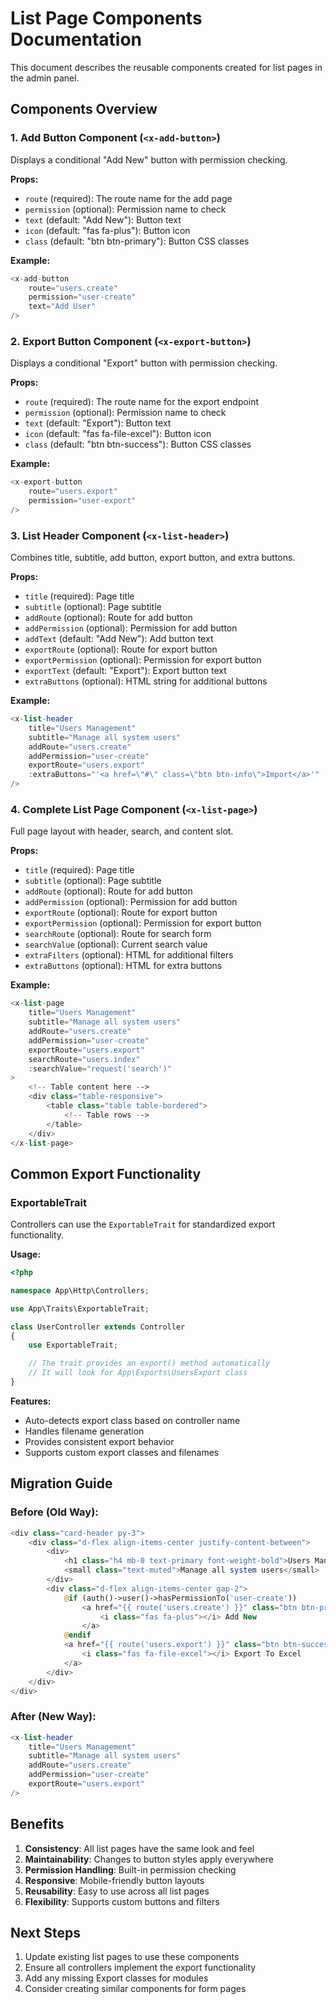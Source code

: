 # List Page Components Documentation

This document describes the reusable components created for list pages in the admin panel.

## Components Overview

### 1. Add Button Component (`<x-add-button>`)
Displays a conditional "Add New" button with permission checking.

**Props:**
- `route` (required): The route name for the add page
- `permission` (optional): Permission name to check
- `text` (default: "Add New"): Button text  
- `icon` (default: "fas fa-plus"): Button icon
- `class` (default: "btn btn-primary"): Button CSS classes

**Example:**
```php
<x-add-button 
    route="users.create" 
    permission="user-create" 
    text="Add User" 
/>
```

### 2. Export Button Component (`<x-export-button>`)
Displays a conditional "Export" button with permission checking.

**Props:**
- `route` (required): The route name for the export endpoint
- `permission` (optional): Permission name to check
- `text` (default: "Export"): Button text
- `icon` (default: "fas fa-file-excel"): Button icon
- `class` (default: "btn btn-success"): Button CSS classes

**Example:**
```php
<x-export-button 
    route="users.export" 
    permission="user-export" 
/>
```

### 3. List Header Component (`<x-list-header>`)
Combines title, subtitle, add button, export button, and extra buttons.

**Props:**
- `title` (required): Page title
- `subtitle` (optional): Page subtitle
- `addRoute` (optional): Route for add button
- `addPermission` (optional): Permission for add button
- `addText` (default: "Add New"): Add button text
- `exportRoute` (optional): Route for export button  
- `exportPermission` (optional): Permission for export button
- `exportText` (default: "Export"): Export button text
- `extraButtons` (optional): HTML string for additional buttons

**Example:**
```php
<x-list-header 
    title="Users Management"
    subtitle="Manage all system users"
    addRoute="users.create"
    addPermission="user-create"
    exportRoute="users.export"
    :extraButtons="'<a href=\"#\" class=\"btn btn-info\">Import</a>'"
/>
```

### 4. Complete List Page Component (`<x-list-page>`)
Full page layout with header, search, and content slot.

**Props:**
- `title` (required): Page title
- `subtitle` (optional): Page subtitle
- `addRoute` (optional): Route for add button
- `addPermission` (optional): Permission for add button
- `exportRoute` (optional): Route for export button
- `exportPermission` (optional): Permission for export button
- `searchRoute` (optional): Route for search form
- `searchValue` (optional): Current search value
- `extraFilters` (optional): HTML for additional filters
- `extraButtons` (optional): HTML for extra buttons

**Example:**
```php
<x-list-page
    title="Users Management"
    subtitle="Manage all system users"
    addRoute="users.create"
    addPermission="user-create"
    exportRoute="users.export"
    searchRoute="users.index"
    :searchValue="request('search')"
>
    <!-- Table content here -->
    <div class="table-responsive">
        <table class="table table-bordered">
            <!-- Table rows -->
        </table>
    </div>
</x-list-page>
```

## Common Export Functionality

### ExportableTrait
Controllers can use the `ExportableTrait` for standardized export functionality.

**Usage:**
```php
<?php

namespace App\Http\Controllers;

use App\Traits\ExportableTrait;

class UserController extends Controller
{
    use ExportableTrait;

    // The trait provides an export() method automatically
    // It will look for App\Exports\UsersExport class
}
```

**Features:**
- Auto-detects export class based on controller name
- Handles filename generation
- Provides consistent export behavior
- Supports custom export classes and filenames

## Migration Guide

### Before (Old Way):
```php
<div class="card-header py-3">
    <div class="d-flex align-items-center justify-content-between">
        <div>
            <h1 class="h4 mb-0 text-primary font-weight-bold">Users Management</h1>
            <small class="text-muted">Manage all system users</small>
        </div>
        <div class="d-flex align-items-center gap-2">
            @if (auth()->user()->hasPermissionTo('user-create'))
                <a href="{{ route('users.create') }}" class="btn btn-primary">
                    <i class="fas fa-plus"></i> Add New
                </a>
            @endif
            <a href="{{ route('users.export') }}" class="btn btn-success">
                <i class="fas fa-file-excel"></i> Export To Excel
            </a>
        </div>
    </div>
</div>
```

### After (New Way):
```php
<x-list-header 
    title="Users Management"
    subtitle="Manage all system users"
    addRoute="users.create"
    addPermission="user-create"
    exportRoute="users.export"
/>
```

## Benefits

1. **Consistency**: All list pages have the same look and feel
2. **Maintainability**: Changes to button styles apply everywhere
3. **Permission Handling**: Built-in permission checking
4. **Responsive**: Mobile-friendly button layouts
5. **Reusability**: Easy to use across all list pages
6. **Flexibility**: Supports custom buttons and filters

## Next Steps

1. Update existing list pages to use these components
2. Ensure all controllers implement the export functionality
3. Add any missing Export classes for modules
4. Consider creating similar components for form pages